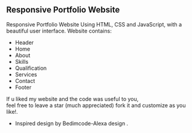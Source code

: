 ## Responsive Portfolio Website

Responsive Portfolio Website Using HTML, CSS and JavaScript, with a beautiful user interface. 
Website contains: 
- Header 
- Home
- About
- Skills
- Qualification
- Services
- Contact
- Footer 

If u liked my website and the code was useful to you, <br>
feel free to leave a star (much appreciated) fork it and customize as you like!.

- Inspired design by Bedimcode-Alexa design .
